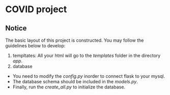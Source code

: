# COVID project
## Notice
The basic layout of this project is constructed. You may follow the guidelines below to develop:
1. templtates:
All your html will go to the *templates* folder in the directory *app*. 
2. database
- You need to modify the *config.py* inorder to connect flask to your mysql.
- The database schema should be included in the *models.py*.
- Finally, run the *create_all.py* to initialize the database.
